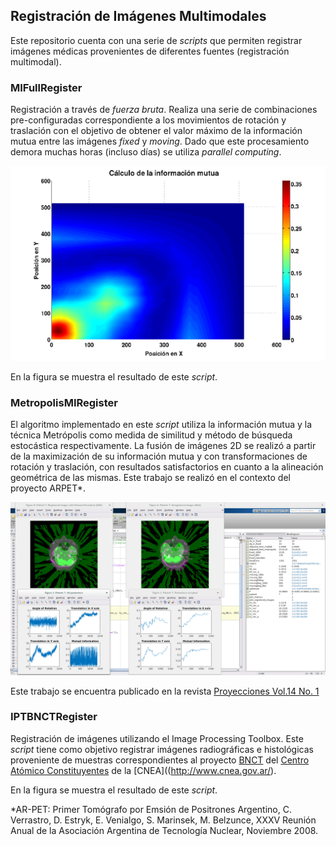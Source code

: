 ## Registración de Imágenes Multimodales

Este repositorio cuenta con una serie de *scripts* que permiten registrar imágenes médicas provenientes de diferentes fuentes (registración multimodal).

### MIFullRegister

Registración a través de *fuerza bruta*. Realiza una serie de combinaciones pre-configuradas correspondiente a los movimientos de rotación y traslación con el objetivo de obtener el valor máximo de la información mutua entre las imágenes *fixed* y *moving*. Dado que este procesamiento demora muchas horas (incluso días) se utiliza *parallel computing*. 

<p align="center"><img src="https://github.com/ahestevenz/ip-image-registration/blob/master/img/MIFullRegister.png" width="600"></p>

En la figura se muestra el resultado de este *script*.

### MetropolisMIRegister

El algoritmo implementado en este *script* utiliza la información mutua y la técnica Metrópolis como medida de similitud y método de búsqueda estocástica respectivamente. La fusión de imágenes 2D se realizó
a partir de la maximización de su información mutua y con transformaciones de rotación y traslación, con resultados satisfactorios en cuanto a la alineación geométrica de las mismas. Este trabajo se realizó en el contexto del proyecto ARPET*. 

<p align="center"><img src="https://github.com/ahestevenz/ip-image-registration/blob/master/img/MetropolisMIRegister.png" width="800"></p>

Este trabajo se encuentra publicado en la revista [Proyecciones Vol.14 No. 1](https://www.frba.utn.edu.ar/wp-content/uploads/2016/05/proyecciones-16-v1-new.pdf)

### IPTBNCTRegister

Registración de imágenes utilizando el Image Processing Toolbox. Este *script* tiene como objetivo registrar imágenes radiográficas e histológicas proveniente de muestras correspondientes al proyecto [BNCT](http://www2.cnea.gov.ar/aplicaciones_nucleares/bnct_proyecto.php) del [Centro Atómico Constituyentes](http://www.cnea.gov.ar/como-visitarnos-CAC) de la [CNEA]((http://www.cnea.gov.ar/).

En la figura se muestra el resultado de este *script*.


*AR-PET: Primer Tomógrafo por Emsión de Positrones Argentino, C. Verrastro, D. Estryk, E. Venialgo, S. Marinsek, M. Belzunce, XXXV Reunión Anual de la Asociación Argentina de Tecnología Nuclear, Noviembre 2008.
